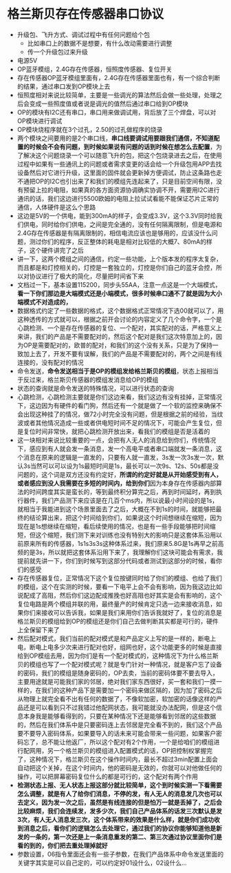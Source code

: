 # 格兰斯贝存在传感器串口协议

* 升级包、飞升方式、调试过程中有任何问题给个包
  * 比如串口上的数据不是想要，有什么改动需要进行调整
  * 传一个升级包过来升级
* 电源5V
* OP蓝牙模组，2.4G存在传感器，恒照度传感器、复位开关
* 存在传感器OP蓝牙模组里面有，2.4G存在传感器里面也有，有一个综合判断的结果，通过串口发到OP模块上去
* 恒照度相对来说比较简单，主要是一些调光的算法然后会做一些处理，处理之后会变成一些照度值或者说是调光的值然后通过串口给到OP模块
* OP的模块有I2C还有串口，串口用来做调试用，背后放了三个焊盘，可以对OP模块进行调试
* OP模块烧程序就在3个过孔，2.50的过孔做程序的烧录
* 两个模块之间要用的是2个串口线，**串口线要调试用要跟我们通信，不知道配置的时候会不会有问题，到时候如果说有问题的话到时候在想怎么去配置**，为了解决这个问题烧录一个可以随意飞升的包，把这个包烧录进去之后，在使用过程中如果有一些通讯上的问题或者需求变更的话会给一个升级包用APP去找设备然后对它进行升级，这里面的固件就会更新掉方便调试，防止这条路也走不通把OP的I2C也引出来了和我们的模组先连起来了，只是目前空间有限，没有预留上拉的电阻，如果真的各方面资源协调确实协调不开，需要用I2C进行通讯的话，我们这边进行5500欧姆的电阻上拉试试看能不能保证芯片正常的通信，人体硬件是这么个思路
* 这边是5V的一个供电，能到300mA的样子，会变成3.3V，这个3.3V同时给我们供电，同时给你们供电，之间是完全通的，没有任何隔离限制，但是电源和2.4G存在传感器是有隔离限制的，相信电流应该也是够用的，应该没什么问题，测过你们的程序，反正整体的耗电是相对比较低的大概7、80mA的样子，这个硬件讲完了之后
* 讲一下，这两个模组之间的通信，约定一些功能，上个版本发的程序太复杂，而且都是和灯控相关的，灯控是一套独立的，灯控是你们自己的蓝牙会控，所以对协议进行了极大的简化，尽量把时间省下来
* 文档过一下，基本设置115200，同步头55AA，注意一点这是一个大端模式，**看一下你们那边是大端模式还是小端模式，很多时候串口通不了就是因为大小端模式不对造成的，**
* 数据格式约定了一些数据的格式，这个数据格式正常情况下选00就可以了，用这种透传的方式就可以，根据之前开会讨论的内容定义了几个命令字，一个是心跳检测、一个是存在传感器的复位、一个配对，其实配对的话，严格意义上来讲，我们的产品是不需要配对的，然后这个配对是我们这次特意加上的，因为OP是需要配对的，欧普的配对，和我们的这个没有关系，只是为了保持一致加上去了，开发不要有误解，我们的产品是不需要配对的，两个之间是有线连接的，没有配对的情况
* 命令发送，**命令发送相当于是OP的模组发给格兰斯贝的模组**，状态上报相当于反过来，格兰斯贝传感器的模组发消息给OP的模组
* 状态的查询就是命令发送的特殊情况，可以进行状态的查询
* 心跳检测，心跳检测主要就是你们这边来看，我们这边有没有挂掉，正常情况下，这边因为有硬件的看门狗，然后还有一个就是做了一个软的监控来确保不会出现这种挂了的情况，做72小时完全没有问题，但是根据之前的经验，当纹波或者其他情况造成一些或者供电短时间不足的情况下，可能会产生复位，但是复位时间非常快，就把心跳检测开放出来，看我们的模组是否是活着的
* 这一块相对来说比较重要的一点，会把有人无人的消息给到你们，传统情况下，感应到有人就会发一条消息，发一个高电平或者串口端就发一条消息，这个消息在原来的逻辑是一直发的，只要有人就一直发，3s发一次3s发一次，默认3s当然可以可以设为1s最短时间是1s，最长可以一次9s、12s、50s都是没问题的，这个词是双方还没有约定好，**所谓的约定好就是从开始感受到有人，或者感应到没人我需要在多短的时间内，给到你们**因为本身存在传感器内部算法的时间跨度其实是蛮长的，等到最终积分算完之后，再到时间延时，再到执行器件，我们产品测下来应该是在几百个ms内，所以说最小时间设的是1s，就相当于我能进到这个场景里面去了之后，大概在不到1s的时间，就能够把最终的结论算出来，把这个时间给到你们，如果说这个时间想继续在缩短，因为现在是1s想继续在缩短，看后续使用的情况，也是有一些手段能够把时间缩短，但这个缩短，我们测下来对训练也没有特别大的影响只是这套体系沿用以前原来所有的传感器，1s1s3s3s这种体系过来，我们原来5.8G是1s再早之前高频的是3s，所以就把这套体系沿用下来了，我理解你们这块可能会有需求，我提前就先讲一下，你们到时候写到这部分代码或者测试到这部分的时候，看你们的感受
* 存在传感器复位，正常情况下这个复位按键同时给了你们的模组、也给了我们的模组，这个在实测的时候，要看一下电平上会不会有影响，因为我这边比如说配成了高阻，然后你们这边配成推挽也好高阻也好其实是会有影响的，这个复位电路是两个模组并联的用，最终量产的时候肯定只选一边来接收消息，如果你们来接收可以告诉我，如果是我们来用你们告诉我就好了，复位的消息是格兰斯贝的模组给到OP的模组还是你们自己去做判断其实都是可行的，硬件上全保留下来了
* 然后配对模式，我们当前的配对模式是和产品定义上写的是一样的，断电上电，断电上电多少次来进行配对也好，组网也好，这个功能更多的时候是直接给到OP模组去用，因为你们是有一个配对模式的，这种情况下为什么格兰斯贝的模组也写了一个配对模式呢？就是专门针对一种情况，就是客户忘了设备的密码，我们的模组是随身密码的，OP去卖，当前的密码体要不要去导入，主要用途就是可能我们家的邻居，绝对我们家东西很好，买一套和我们一摸一样的，在我们的这种产品下是需要加一个密码来做区隔的，因为加了密码之后从物理上就完全看不出有任何的数据了，不像软加密，软加密的话像这样的产品还是可以看到只不过我错过他配网状态，我可能就没办法配网，但是这个信息本身我是能够看得到的，只要在某种情况下还是能够看到邻居的这些数据的，然后在我们体系中是只要密码连上去邻居是完全看不到的，我们这个产品要不要导入密码体系，如果要导入的话未来可能会带来一些问题，如果客户密码忘了，总不能让他返厂，所以这个配对有2个作用，一个是给咱们的模组进行配网用，另一个格兰斯贝的模组进入配置模式的话，OP把控制权掌握完了，这种情况下，格兰斯贝在这个操作时间内，最长不超过3min配置上面会自动把这个关掉，在这个时间内，他的密码是无效的，你就可以对他做任何的操作，可以把屏幕密码复位什么的都是可行的，这个配对有两个作用
* **检测状态上报、无人状态上报这部分就比较简单，这个到时候实测一下看需要怎么调整，就是有人了给你们消息，不停的发，有人无人的消息发几次也可以去定义，因为发一次之后，虽然是有线连接的但是怕万一就是丢掉了，之后会比较麻烦，我们会连续发，发多少次，我们自己产品体系的话发三次默认是发3次，有人无人消息发三次，这个体系带来的效果是什么样，就是你们成功收到消息之后，看你们的逻辑怎么去处理它，通过我们的协议你能够知道他是新发的一条的，第一次还是上一条消息重发的第二、第三次通过协议里面你们是看的到的，你们把去重处理掉就好**
* 参数设置，06指令里面还会有一些子参数，在我们产品体系中命令发送里面的关键字其实是可以自己定的，可以约定好01设什么，02设什么...